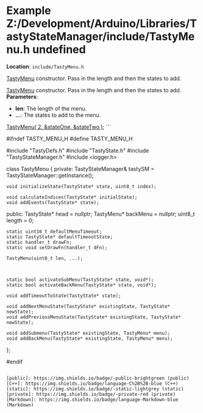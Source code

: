 <a id="_z_1_2_development_2_arduino_2_libraries_2_tasty_state_manager_2include_2_tasty_menu_8h-example"></a>
# Example Z:/Development/Arduino/Libraries/TastyStateManager/include/TastyMenu.h undefined

**Location**: `include/TastyMenu.h`

[TastyMenu](class_tasty_menu.md#class_tasty_menu) constructor. Pass in the length and then the states to add.

[TastyMenu](class_tasty_menu.md#class_tasty_menu) constructor. Pass in the length and then the states to add.
**Parameters**:

* **len**: The length of the menu.
* **...**: The states to add to the menu.

[TastyMenu( 2, &stateOne, &stateTwo )](class_tasty_menu.md#class_tasty_menu); ```

#ifndef TASTY_MENU_H
#define TASTY_MENU_H

#include "TastyDefs.h"
#include "TastyState.h"
#include "TastyStateManager.h"
#include <logger.h>

class TastyMenu {
private:
    TastyStateManager& tastySM = TastyStateManager::getInstance();

    void initializeState(TastyState* state, uint8_t index);

    void calculateIndices(TastyState* initialState);
    void addEvents(TastyState* state);

public:
    TastyState* head = nullptr; 
    TastyMenu* backMenu = nullptr; 
    uint8_t length = 0; 

    static uint16_t defaultMenuTimeout; 
    static TastyState* defaultTimeoutState; 
    static handler_t drawFn; 
    static void setDrawFn(handler_t dFn); 

    TastyMenu(uint8_t len, ...);

    

    static bool activateSubMenu(TastyState* state, void*); 
    static bool activateBackMenu(TastyState* state, void*); 

    void addTimeoutToState(TastyState* state); 

    void addNextMenuState(TastyState* existingState, TastyState* newState); 
    void addPreviousMenuState(TastyState* existingState, TastyState* newState); 

    void addSubmenu(TastyState* existingState, TastyMenu* menu); 
    void addBackMenu(TastyState* existingState, TastyMenu* menu); 
};

#endif
```

[public]: https://img.shields.io/badge/-public-brightgreen (public)
[C++]: https://img.shields.io/badge/language-C%2B%2B-blue (C++)
[static]: https://img.shields.io/badge/-static-lightgrey (static)
[private]: https://img.shields.io/badge/-private-red (private)
[Markdown]: https://img.shields.io/badge/language-Markdown-blue (Markdown)